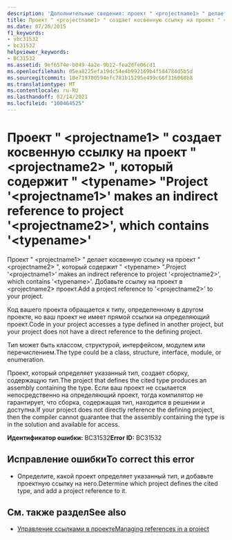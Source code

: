 ```yaml
---
description: 'Дополнительные сведения: проект " <projectname1> " делает косвенную ссылку на проект " <projectname2> ", который содержит " <typename> "'
title: Проект " <projectname1> " создает косвенную ссылку на проект " <projectname2> ", который содержит " <typename> "
ms.date: 07/20/2015
f1_keywords:
- vbc31532
- bc31532
helpviewer_keywords:
- BC31532
ms.assetid: 9ef6574e-b049-4a2e-9b12-fea2dfe06cd1
ms.openlocfilehash: 05ea8225efa19dc54e4b992169b4f584784d5b5d
ms.sourcegitcommit: 10e719780594efc781b15295e499c66f316068b8
ms.translationtype: MT
ms.contentlocale: ru-RU
ms.lasthandoff: 02/14/2021
ms.locfileid: "100464525"
---
```

# <a name="project-projectname1-makes-an-indirect-reference-to-project-projectname2-which-contains-typename"></a><span data-ttu-id="d7935-103">Проект " \<projectname1> " создает косвенную ссылку на проект " \<projectname2> ", который содержит " \<typename> "</span><span class="sxs-lookup"><span data-stu-id="d7935-103">Project '\<projectname1>' makes an indirect reference to project '\<projectname2>', which contains '\<typename>'</span></span>

<span data-ttu-id="d7935-104">Проект " \<projectname1> " делает косвенную ссылку на проект " \<projectname2> ", который содержит " \<typename> ".</span><span class="sxs-lookup"><span data-stu-id="d7935-104">Project '\<projectname1>' makes an indirect reference to project '\<projectname2>', which contains '\<typename>'.</span></span> <span data-ttu-id="d7935-105">Добавьте ссылку на проект в \<projectname2> проект.</span><span class="sxs-lookup"><span data-stu-id="d7935-105">Add a project reference to '\<projectname2>' to your project.</span></span>  
  
 <span data-ttu-id="d7935-106">Код вашего проекта обращается к типу, определенному в другом проекте, но ваш проект не имеет прямой ссылки на определяющий проект.</span><span class="sxs-lookup"><span data-stu-id="d7935-106">Code in your project accesses a type defined in another project, but your project does not have a direct reference to the defining project.</span></span>  
  
 <span data-ttu-id="d7935-107">Тип может быть классом, структурой, интерфейсом, модулем или перечислением.</span><span class="sxs-lookup"><span data-stu-id="d7935-107">The type could be a class, structure, interface, module, or enumeration.</span></span>  
  
 <span data-ttu-id="d7935-108">Проект, который определяет указанный тип, создает сборку, содержащую тип.</span><span class="sxs-lookup"><span data-stu-id="d7935-108">The project that defines the cited type produces an assembly containing the type.</span></span> <span data-ttu-id="d7935-109">Если ваш проект не ссылается непосредственно на определяющий проект, тогда компилятор не гарантирует, что сборка, содержащая тип, находится в решении и доступна.</span><span class="sxs-lookup"><span data-stu-id="d7935-109">If your project does not directly reference the defining project, then the compiler cannot guarantee that the assembly containing the type is in the solution and available for access.</span></span>  
  
 <span data-ttu-id="d7935-110">**Идентификатор ошибки:** BC31532</span><span class="sxs-lookup"><span data-stu-id="d7935-110">**Error ID:** BC31532</span></span>  
  
## <a name="to-correct-this-error"></a><span data-ttu-id="d7935-111">Исправление ошибки</span><span class="sxs-lookup"><span data-stu-id="d7935-111">To correct this error</span></span>  
  
- <span data-ttu-id="d7935-112">Определите, какой проект определяет указанный тип, и добавьте проектную ссылку на него.</span><span class="sxs-lookup"><span data-stu-id="d7935-112">Determine which project defines the cited type, and add a project reference to it.</span></span>  
  
## <a name="see-also"></a><span data-ttu-id="d7935-113">См. также раздел</span><span class="sxs-lookup"><span data-stu-id="d7935-113">See also</span></span>

- [<span data-ttu-id="d7935-114">Управление ссылками в проекте</span><span class="sxs-lookup"><span data-stu-id="d7935-114">Managing references in a project</span></span>](/visualstudio/ide/managing-references-in-a-project)
